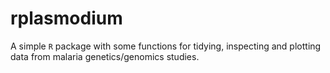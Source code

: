 # rplasmodium

A simple `R` package with some functions for tidying, inspecting and plotting data from malaria genetics/genomics studies.